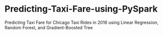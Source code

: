 # Predicting-Taxi-Fare-using-PySpark
Predicting Taxi Fare for Chicago Taxi Rides in 2016 using Linear Regression, Random Forest, and Gradient-Boosted Tree
